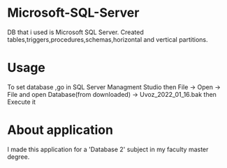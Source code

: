 # Microsoft-SQL-Server
DB that i used is Microsoft SQL Server. Created tables,triggers,procedures,schemas,horizontal and vertical partitions.

# Usage
To set database ,go in SQL Server Managment Studio then File -> Open -> File and open Database(from downloaded) -> Uvoz_2022_01_16.bak then Execute it

# About application
I made this application for a 'Database 2' subject in my faculty master degree. 
